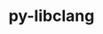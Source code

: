 ---
title: "py-libclang"
layout: cache
categories: [package, develop]
meta: {"compilers": ["gcc@=11.4.0", "gcc@=13.2.0"], "num_specs": 41, "num_specs_by_stack": {"e4s": 6, "e4s-neoverse_v1": 2, "ml-linux-aarch64-cpu": 6, "ml-linux-aarch64-cuda": 6, "ml-linux-x86_64-cpu": 6, "ml-linux-x86_64-cuda": 6, "ml-linux-x86_64-rocm": 9, "root": 41}, "oss": ["ubuntu22.04", "ubuntu24.04"], "platforms": ["linux"], "stacks": ["e4s", "e4s-neoverse_v1", "ml-linux-aarch64-cpu", "ml-linux-aarch64-cuda", "ml-linux-x86_64-cpu", "ml-linux-x86_64-cuda", "ml-linux-x86_64-rocm", "root"], "targets": ["aarch64", "neoverse_v1", "x86_64_v3"], "versions": ["16.0.0"]}
spec_details: [{"compiler": "gcc@=13.2.0", "hash": "3uei563gmyqcayzjlpla4jfibdvuxrlp", "os": "ubuntu24.04", "platform": "linux", "size": "-", "stacks": ["ml-linux-aarch64-cuda", "root"], "target": "aarch64", "variants": ["build_system=python_pip"], "versions": ["16.0.0"]}, {"compiler": "gcc@=13.2.0", "hash": "3wbcdnsmnxjmw6536ar6thtubdsf5irm", "os": "ubuntu24.04", "platform": "linux", "size": "-", "stacks": ["ml-linux-x86_64-rocm", "root"], "target": "x86_64_v3", "variants": ["build_system=python_pip"], "versions": ["16.0.0"]}, {"compiler": "gcc@=13.2.0", "hash": "47vpw4uk4onyasihhlrutvgfi5kkvyom", "os": "ubuntu24.04", "platform": "linux", "size": "-", "stacks": ["ml-linux-x86_64-cpu", "root"], "target": "x86_64_v3", "variants": ["build_system=python_pip"], "versions": ["16.0.0"]}, {"compiler": "gcc@=11.4.0", "hash": "5fclnfcwdrj3c6xp5z6otbgh24qp64td", "os": "ubuntu22.04", "platform": "linux", "size": "-", "stacks": ["e4s", "root"], "target": "x86_64_v3", "variants": ["build_system=python_pip"], "versions": ["16.0.0"]}, {"compiler": "gcc@=13.2.0", "hash": "6o5r4it57wfy4o3oj62oa6ogmfxcqfct", "os": "ubuntu24.04", "platform": "linux", "size": "-", "stacks": ["ml-linux-x86_64-rocm", "root"], "target": "x86_64_v3", "variants": ["build_system=python_pip"], "versions": ["16.0.0"]}, {"compiler": "gcc@=13.2.0", "hash": "77eflrjn2ohwnltwu4sfmoeubun65jov", "os": "ubuntu24.04", "platform": "linux", "size": "-", "stacks": ["ml-linux-x86_64-cpu", "root"], "target": "x86_64_v3", "variants": ["build_system=python_pip"], "versions": ["16.0.0"]}, {"compiler": "gcc@=11.4.0", "hash": "a7iam2rnxonlkd4nfyobe7jxjvazhyxn", "os": "ubuntu22.04", "platform": "linux", "size": "-", "stacks": ["e4s", "root"], "target": "x86_64_v3", "variants": ["build_system=python_pip"], "versions": ["16.0.0"]}, {"compiler": "gcc@=13.2.0", "hash": "ae4jl6ia7boxav6zvpqqhhsau2onybed", "os": "ubuntu24.04", "platform": "linux", "size": "-", "stacks": ["ml-linux-aarch64-cpu", "root"], "target": "aarch64", "variants": ["build_system=python_pip"], "versions": ["16.0.0"]}, {"compiler": "gcc@=13.2.0", "hash": "ampvvbjf5gsyrsgfs7mpzsycskrsfizb", "os": "ubuntu24.04", "platform": "linux", "size": "-", "stacks": ["ml-linux-aarch64-cuda", "root"], "target": "aarch64", "variants": ["build_system=python_pip"], "versions": ["16.0.0"]}, {"compiler": "gcc@=13.2.0", "hash": "ay7ffwfrrj3pavrkfqzcf2gvnmum7o54", "os": "ubuntu24.04", "platform": "linux", "size": "-", "stacks": ["ml-linux-x86_64-rocm", "root"], "target": "x86_64_v3", "variants": ["build_system=python_pip"], "versions": ["16.0.0"]}, {"compiler": "gcc@=13.2.0", "hash": "b3hs7y63c4lnvy555kqp5eeypf7nrllg", "os": "ubuntu24.04", "platform": "linux", "size": "-", "stacks": ["ml-linux-x86_64-cuda", "root"], "target": "x86_64_v3", "variants": ["build_system=python_pip"], "versions": ["16.0.0"]}, {"compiler": "gcc@=13.2.0", "hash": "ciooz4lfm6eqpvuraaty3dvbyuq22b67", "os": "ubuntu24.04", "platform": "linux", "size": "-", "stacks": ["ml-linux-aarch64-cpu", "root"], "target": "aarch64", "variants": ["build_system=python_pip"], "versions": ["16.0.0"]}, {"compiler": "gcc@=11.4.0", "hash": "d5e3svlqckqwwkgvwonb3llme2hxqzhj", "os": "ubuntu22.04", "platform": "linux", "size": "-", "stacks": ["e4s-neoverse_v1", "root"], "target": "neoverse_v1", "variants": ["build_system=python_pip"], "versions": ["16.0.0"]}, {"compiler": "gcc@=13.2.0", "hash": "dkdcvvr4m2ezompwnbvb657tdsd7cqod", "os": "ubuntu24.04", "platform": "linux", "size": "-", "stacks": ["ml-linux-aarch64-cuda", "root"], "target": "aarch64", "variants": ["build_system=python_pip"], "versions": ["16.0.0"]}, {"compiler": "gcc@=13.2.0", "hash": "e7yqsngvq3sl3znvbsve7agmed67rb5y", "os": "ubuntu24.04", "platform": "linux", "size": "-", "stacks": ["ml-linux-x86_64-cuda", "root"], "target": "x86_64_v3", "variants": ["build_system=python_pip"], "versions": ["16.0.0"]}, {"compiler": "gcc@=11.4.0", "hash": "hlbgxdmbjbbzsatkph3dv5brx2eqa63f", "os": "ubuntu22.04", "platform": "linux", "size": "-", "stacks": ["e4s", "root"], "target": "x86_64_v3", "variants": ["build_system=python_pip"], "versions": ["16.0.0"]}, {"compiler": "gcc@=13.2.0", "hash": "i3uh7immimd76nmahwsgzrzncq63xehj", "os": "ubuntu24.04", "platform": "linux", "size": "-", "stacks": ["ml-linux-x86_64-cpu", "root"], "target": "x86_64_v3", "variants": ["build_system=python_pip"], "versions": ["16.0.0"]}, {"compiler": "gcc@=13.2.0", "hash": "ij64yjhbmxcaffmuuy4qvsxq7kp5rnkw", "os": "ubuntu24.04", "platform": "linux", "size": "-", "stacks": ["ml-linux-aarch64-cpu", "root"], "target": "aarch64", "variants": ["build_system=python_pip"], "versions": ["16.0.0"]}, {"compiler": "gcc@=13.2.0", "hash": "j3wpblgxl6kcolkvihcnxrlsh7ou72vw", "os": "ubuntu24.04", "platform": "linux", "size": "-", "stacks": ["ml-linux-x86_64-rocm", "root"], "target": "x86_64_v3", "variants": ["build_system=python_pip"], "versions": ["16.0.0"]}, {"compiler": "gcc@=13.2.0", "hash": "jzk6vkj7ac54pdzzmmp2hm3uged27yhd", "os": "ubuntu24.04", "platform": "linux", "size": "-", "stacks": ["ml-linux-x86_64-cuda", "root"], "target": "x86_64_v3", "variants": ["build_system=python_pip"], "versions": ["16.0.0"]}, {"compiler": "gcc@=11.4.0", "hash": "ka7nbqhflvd72eu22rl467uypduptjmh", "os": "ubuntu22.04", "platform": "linux", "size": "-", "stacks": ["e4s", "root"], "target": "x86_64_v3", "variants": ["build_system=python_pip"], "versions": ["16.0.0"]}, {"compiler": "gcc@=13.2.0", "hash": "kppqnvf4tlpmktp37l6awh6oigwdrhl4", "os": "ubuntu24.04", "platform": "linux", "size": "-", "stacks": ["ml-linux-x86_64-cpu", "root"], "target": "x86_64_v3", "variants": ["build_system=python_pip"], "versions": ["16.0.0"]}, {"compiler": "gcc@=13.2.0", "hash": "kuq4efi5wthze2p6cixjj3ocslyrckmt", "os": "ubuntu24.04", "platform": "linux", "size": "-", "stacks": ["ml-linux-x86_64-rocm", "root"], "target": "x86_64_v3", "variants": ["build_system=python_pip"], "versions": ["16.0.0"]}, {"compiler": "gcc@=11.4.0", "hash": "lsxrazikgdqeji3jpdqjrvqs6uw42lm7", "os": "ubuntu22.04", "platform": "linux", "size": "-", "stacks": ["e4s-neoverse_v1", "root"], "target": "neoverse_v1", "variants": ["build_system=python_pip"], "versions": ["16.0.0"]}, {"compiler": "gcc@=13.2.0", "hash": "oycsivjlqyosmzr6dlmw7em4x7pod7mj", "os": "ubuntu24.04", "platform": "linux", "size": "-", "stacks": ["ml-linux-x86_64-rocm", "root"], "target": "x86_64_v3", "variants": ["build_system=python_pip"], "versions": ["16.0.0"]}, {"compiler": "gcc@=13.2.0", "hash": "payoimbpzs5csrud2u3woyn43gegbmes", "os": "ubuntu24.04", "platform": "linux", "size": "-", "stacks": ["ml-linux-x86_64-cuda", "root"], "target": "x86_64_v3", "variants": ["build_system=python_pip"], "versions": ["16.0.0"]}, {"compiler": "gcc@=13.2.0", "hash": "phmqb5mjwkwzts7dyigeftcu25ztxld6", "os": "ubuntu24.04", "platform": "linux", "size": "-", "stacks": ["ml-linux-x86_64-rocm", "root"], "target": "x86_64_v3", "variants": ["build_system=python_pip"], "versions": ["16.0.0"]}, {"compiler": "gcc@=13.2.0", "hash": "rinba6lc5j4ge6uzobsx3ntvieopjbvm", "os": "ubuntu24.04", "platform": "linux", "size": "-", "stacks": ["ml-linux-x86_64-rocm", "root"], "target": "x86_64_v3", "variants": ["build_system=python_pip"], "versions": ["16.0.0"]}, {"compiler": "gcc@=13.2.0", "hash": "sa5xctw2kmcetit5yyl5lcrnmqevuya3", "os": "ubuntu24.04", "platform": "linux", "size": "-", "stacks": ["ml-linux-aarch64-cpu", "root"], "target": "aarch64", "variants": ["build_system=python_pip"], "versions": ["16.0.0"]}, {"compiler": "gcc@=11.4.0", "hash": "sdnj43a7qwawjdmqbohdjbgpm7z7kbfn", "os": "ubuntu22.04", "platform": "linux", "size": "-", "stacks": ["e4s", "root"], "target": "x86_64_v3", "variants": ["build_system=python_pip"], "versions": ["16.0.0"]}, {"compiler": "gcc@=13.2.0", "hash": "spsnv4jq2rhfwxelziyhkvvabyfikspv", "os": "ubuntu24.04", "platform": "linux", "size": "-", "stacks": ["ml-linux-aarch64-cuda", "root"], "target": "aarch64", "variants": ["build_system=python_pip"], "versions": ["16.0.0"]}, {"compiler": "gcc@=13.2.0", "hash": "sqkamn4vtekfrpxft27de64r72hx5qkq", "os": "ubuntu24.04", "platform": "linux", "size": "-", "stacks": ["ml-linux-x86_64-cpu", "root"], "target": "x86_64_v3", "variants": ["build_system=python_pip"], "versions": ["16.0.0"]}, {"compiler": "gcc@=13.2.0", "hash": "srkc4hljjsgn4yxlxdetofop7w7gv7cy", "os": "ubuntu24.04", "platform": "linux", "size": "-", "stacks": ["ml-linux-x86_64-cuda", "root"], "target": "x86_64_v3", "variants": ["build_system=python_pip"], "versions": ["16.0.0"]}, {"compiler": "gcc@=13.2.0", "hash": "thbebkrwrojyidgrvgbwsxl6o2fir4as", "os": "ubuntu24.04", "platform": "linux", "size": "-", "stacks": ["ml-linux-aarch64-cpu", "root"], "target": "aarch64", "variants": ["build_system=python_pip"], "versions": ["16.0.0"]}, {"compiler": "gcc@=13.2.0", "hash": "thzzv4js4zjjg5faezckqojniyg4cejc", "os": "ubuntu24.04", "platform": "linux", "size": "-", "stacks": ["ml-linux-x86_64-rocm", "root"], "target": "x86_64_v3", "variants": ["build_system=python_pip"], "versions": ["16.0.0"]}, {"compiler": "gcc@=13.2.0", "hash": "vw3ldgtj245plzvszusbyvifm7taunta", "os": "ubuntu24.04", "platform": "linux", "size": "-", "stacks": ["ml-linux-aarch64-cuda", "root"], "target": "aarch64", "variants": ["build_system=python_pip"], "versions": ["16.0.0"]}, {"compiler": "gcc@=11.4.0", "hash": "x3zugidim7kylpki7aumwqgn2jmkq5pl", "os": "ubuntu22.04", "platform": "linux", "size": "-", "stacks": ["e4s", "root"], "target": "x86_64_v3", "variants": ["build_system=python_pip"], "versions": ["16.0.0"]}, {"compiler": "gcc@=13.2.0", "hash": "xwlc2hw6txt4fvt7khxs4wcxzcx7lqvz", "os": "ubuntu24.04", "platform": "linux", "size": "-", "stacks": ["ml-linux-aarch64-cpu", "root"], "target": "aarch64", "variants": ["build_system=python_pip"], "versions": ["16.0.0"]}, {"compiler": "gcc@=13.2.0", "hash": "yk44us4uaxvs6oiootcnx2g3iehhlliq", "os": "ubuntu24.04", "platform": "linux", "size": "-", "stacks": ["ml-linux-x86_64-cpu", "root"], "target": "x86_64_v3", "variants": ["build_system=python_pip"], "versions": ["16.0.0"]}, {"compiler": "gcc@=13.2.0", "hash": "z7ys6e43olwrg7gw72vclwpjfa22fsj3", "os": "ubuntu24.04", "platform": "linux", "size": "-", "stacks": ["ml-linux-x86_64-cuda", "root"], "target": "x86_64_v3", "variants": ["build_system=python_pip"], "versions": ["16.0.0"]}, {"compiler": "gcc@=13.2.0", "hash": "znkh3oxx3rwg65pjjnsttrvbuenzwzhr", "os": "ubuntu24.04", "platform": "linux", "size": "-", "stacks": ["ml-linux-aarch64-cuda", "root"], "target": "aarch64", "variants": ["build_system=python_pip"], "versions": ["16.0.0"]}]
---